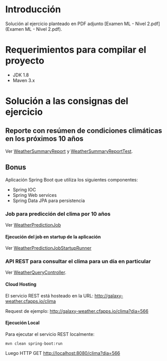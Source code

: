 # Introducción

Solución al ejercicio planteado en PDF adjunto [Examen ML - Nivel 2.pdf](Examen ML - Nivel 2.pdf).

# Requerimientos para compilar el proyecto

* JDK 1.8
* Maven 3.x

# Solución a las consignas del ejercicio

## Reporte con resúmen de condiciones climáticas en los próximos 10 años

Ver [WeatherSummaryReport](src/main/java/com/mercadolibre/galaxy/weather/report/WeatherSummaryReport.java) y  [WeatherSummaryReportTest](src/test/java/com/mercadolibre/galaxy/weather/report/WeatherSummaryReportTest.java).


## Bonus

Aplicación Spring Boot que utiliza los siguientes componentes:

* Spring IOC
* Spring Web services
* Spring Data JPA para persistencia

### Job para predicción del clima por 10 años

Ver [WeatherPredictionJob](src/main/java/com/mercadolibre/galaxy/weather/persistence/WeatherPredictionJob.java)


#### Ejecución del job en startup de la aplicación

Ver [WeatherPredictionJobStartupRunner](src/main/java/com/mercadolibre/galaxy/WeatherPredictionJobStartupRunner.java)


### API REST para consultar el clima para un día en particular

Ver [WeatherQueryController](src/main/java/com/mercadolibre/galaxy/weather/report/WeatherQueryController.java).

#### Cloud Hosting

El servicio REST está hosteado en la URL: <http://galaxy-weather.cfapps.io/clima>

Request de ejemplo: <http://galaxy-weather.cfapps.io/clima?dia=566>

#### Ejecución Local

Para ejecutar el servicio REST localmente:

```
mvn clean spring-boot:run
```

Luego HTTP GET <http://localhost:8080/clima?dia=566>
